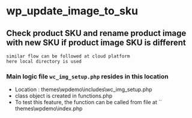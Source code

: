 # wp_update_image_to_sku


## Check product SKU and rename product image with new SKU if product image SKU is different

```
similar flow can be followed at cloud platform
here local directory is used
```

### Main logic file `wc_img_setup.php` resides in this location 

- Location : themes\wpdemo\includes\wc_img_setup.php
- class object is created in functions.php 
- To test this feature, the function can be called from file at
	`` themes\wpdemo\index.php

